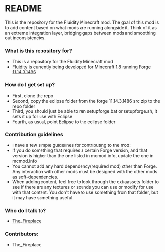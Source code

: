 # README #

This is the repository for the Fluidity Minecraft mod. The goal of this mod is to add content based on what mods are running alongside it. Think of it as an extreme integration layer, bridging gaps between mods and smoothing out inconsistencies.

### What is this repository for? ###

* This is a repository for the Fluidity Minecraft mod
* Fluidity is currently being developed for Minecraft 1.8 running [Forge 11.14.3.1486](http://adfoc.us/serve/sitelinks/?id=271228&url=http://files.minecraftforge.net/maven/net/minecraftforge/forge/1.8-11.14.3.1486/forge-1.8-11.14.3.1486-src.zip)

### How do I get set up? ###

* First, clone the repo
* Second, copy the eclipse folder from the forge 11.14.3.1486 src zip to the repo folder
* Third, you should just be able to run setupforge.bat or setupforge.sh, it sets it up for use with Eclipse
* Fourth, as usual, point Eclipse to the eclipse folder

### Contribution guidelines ###

* I have a few simple guidelines for contributing to the mod:
* If you do something that requires a certain Forge version, and that version is higher than the one listed in mcmod.info, update the one in mcmod.info
* You cannot add any hard dependency(required mod) other than Forge. Any interaction with other mods must be designed with the other mods as soft-dependencies.
* When adding content, feel free to look through the extraassets folder to see if there are any textures or sounds you can use or modify for use with that content. You don't have to use something from that folder, but it may have something useful.

### Who do I talk to? ###

* [The_Fireplace](http://www.minecraftforum.net/members/The_Fireplace)

### Contributors: ###
* The_Fireplace